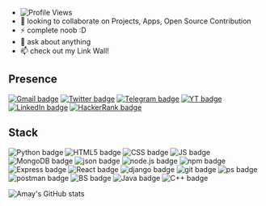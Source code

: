 - ![Profile Views](https://hits.seeyoufarm.com/api/count/incr/badge.svg?url=https%3A%2F%2Fgithub.com%2Fvrindavan%2Fhit-counter&count_bg=%231980CF&title_bg=%23000000&icon=github.svg&icon_color=%23E7E7E7&title=Profile+Views&edge_flat=false)
- 🤝 looking to collaborate on Projects, Apps, Open Source Contribution
- ⚡ complete noob :D
- 💬 ask about anything
- 📫 check out my Link Wall!

## Presence
[![Gmail badge](https://img.shields.io/badge/Gmail-D14836?style=for-the-badge&logo=gmail&logoColor=white)](mailto:BrajBliss@gmail.com)
[![Twitter badge](https://img.shields.io/badge/Twitter-%231DA1F2.svg?style=for-the-badge&logo=Twitter&logoColor=white)](https://twitter.com/BrajBliss)
[![Telegram badge](https://img.shields.io/badge/Telegram-2CA5E0?style=for-the-badge&logo=telegram&logoColor=white)](https://telegram.me/BrajBliss)
[![YT badge](https://img.shields.io/badge/YouTube-FF0000?style=for-the-badge&logo=youtube&logoColor=white)](https://www.youtube.com/channel/UC5X_YUSC34_IHMednLUjKOw)
[![LinkedIn badge](https://img.shields.io/badge/LinkedIn-0077B5?style=for-the-badge&logo=linkedin&logoColor=white)](https://linkedin.com/in/brajbliss)
[![HackerRank badge](https://img.shields.io/badge/-Hackerrank-2EC866?style=for-the-badge&logo=HackerRank&logoColor=white)](https://hackerrank.com/brajbliss)

## Stack
![Python badge](https://img.shields.io/badge/Python-FFD43B?style=for-the-badge&logo=python&logoColor=darkgreen)
![HTML5 badge](https://img.shields.io/badge/HTML5-E34F26?style=for-the-badge&logo=html5&logoColor=white)
![CSS badge](https://img.shields.io/badge/CSS-239120?&style=for-the-badge&logo=css3&logoColor=white)
![JS badge](https://img.shields.io/badge/JavaScript-323330?style=for-the-badge&logo=javascript&logoColor=F7DF1E)
![MongoDB badge](https://img.shields.io/badge/MongoDB-white?style=for-the-badge&logo=mongodb&logoColor=4EA94B)
![json badge](https://img.shields.io/badge/json-5E5C5C?style=for-the-badge&logo=json&logoColor=white)
![node.js badge](https://img.shields.io/badge/Node.js-339933?style=for-the-badge&logo=nodedotjs&logoColor=white)
![npm badge](https://img.shields.io/badge/npm-CB3837?style=for-the-badge&logo=npm&logoColor=white)
![Express badge](https://img.shields.io/badge/Express.js-000000?style=for-the-badge&logo=express&logoColor=white)
![React badge](https://img.shields.io/badge/React-20232A?style=for-the-badge&logo=react&logoColor=61DAFB)
![django badge](https://img.shields.io/badge/Django-092E20?style=for-the-badge&logo=django&logoColor=green)
![git badge](https://img.shields.io/badge/Git-F05032?style=for-the-badge&logo=git&logoColor=white)
![ps badge](https://img.shields.io/badge/PowerShell-5391FE?style=for-the-badge&logo=PowerShell&logoColor=white)
![postman badge](https://img.shields.io/badge/Postman-FF6C37?style=for-the-badge&logo=Postman&logoColor=white)
![BS badge](https://img.shields.io/badge/Bootstrap-563D7C?style=for-the-badge&logo=bootstrap&logoColor=white)
![Java badge](https://img.shields.io/badge/Java-ED8B00?style=for-the-badge&logo=java&logoColor=white)
![C++ badge](https://img.shields.io/badge/C%2B%2B-00599C?style=for-the-badge&logo=c%2B%2B&logoColor=white)

![Amay's GitHub stats](https://github-readme-stats.vercel.app/api?username=vrindavan&theme=dark&show_icons=true)
